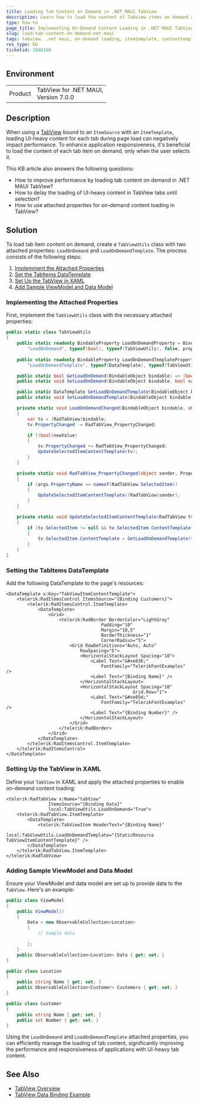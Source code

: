 ```yaml
---
title: Loading Tab Content on Demand in .NET MAUI TabView
description: Learn how to load the content of TabView items on demand as the user selects tabs, improving performance for UI-heavy content in .NET MAUI applications.
type: how-to
page_title: Implementing On-Demand Content Loading in .NET MAUI TabView
slug: load-tab-content-on-demand-net-maui
tags: tabview, .net maui, on-demand loading, itemtemplate, contenttemplate
res_type: kb
ticketid: 1668168
---
```


## Environment

<table>
<tbody>
<tr>
<td>Product</td>
<td>TabView for .NET MAUI, <br />Version 7.0.0</td>
</tr>
</tbody>
</table>

## Description

When using a [TabView](https://docs.telerik.com/devtools/maui/controls/tabview/overview) bound to an `ItemSource` with an `ItemTemplate`, loading UI-heavy content for each tab during page load can negatively impact performance. To enhance application responsiveness, it's beneficial to load the content of each tab item on demand, only when the user selects it.

This KB article also answers the following questions:
- How to improve performance by loading tab content on demand in .NET MAUI TabView?
- How to delay the loading of UI-heavy content in TabView tabs until selection?
- How to use attached properties for on-demand content loading in TabView?

## Solution

To load tab item content on demand, create a `TabViewUtils` class with two attached properties: `LoadOnDemand` and `LoadOnDemandTemplate`. The process consists of the following steps:

1. [Implemment the Attached Properties](#implementing-the-attached-properties)
2. [Set the TabItems DataTemplate](#setting-the-tabitems-datatemplate)
3. [Set Up the TabView in XAML](#setting-up-the-tabview-in-xaml)
4. [Add Sample ViewModel and Data Model](#adding-sample-viewmodel-and-data-model)

### Implementing the Attached Properties

First, implement the `TabViewUtils` class with the necessary attached properties:

```C#
public static class TabViewUtils
{
    public static readonly BindableProperty LoadOnDemandProperty = BindableProperty.CreateAttached(
        "LoadOnDemand", typeof(bool), typeof(TabViewUtils), false, propertyChanged: LoadOnDemandChanged);
        
    public static readonly BindableProperty LoadOnDemandTemplateProperty = BindableProperty.CreateAttached(
        "LoadOnDemandTemplate", typeof(DataTemplate), typeof(TabViewUtils), null);

    public static bool GetLoadOnDemand(BindableObject bindable) => (bool)bindable.GetValue(LoadOnDemandProperty);
    public static void SetLoadOnDemand(BindableObject bindable, bool value) => bindable.SetValue(LoadOnDemandProperty, value);

    public static DataTemplate GetLoadOnDemandTemplate(BindableObject bindable) => (DataTemplate)bindable.GetValue(LoadOnDemandTemplateProperty);
    public static void SetLoadOnDemandTemplate(BindableObject bindable, DataTemplate value) => bindable.SetValue(LoadOnDemandTemplateProperty, value);

    private static void LoadOnDemandChanged(BindableObject bindable, object oldValue, object newValue)
    {
        var tv = (RadTabView)bindable;
        tv.PropertyChanged -= RadTabView_PropertyChanged;

        if ((bool)newValue)
        {
            tv.PropertyChanged += RadTabView_PropertyChanged;
            UpdateSelectedItemContentTemplate(tv);
        }
    }

    private static void RadTabView_PropertyChanged(object sender, PropertyChangedEventArgs args)
    {
        if (args.PropertyName == nameof(RadTabView.SelectedItem))
        {
            UpdateSelectedItemContentTemplate((RadTabView)sender);
        }
    }

    private static void UpdateSelectedItemContentTemplate(RadTabView tv)
    {
        if (tv.SelectedItem != null && tv.SelectedItem.ContentTemplate == null)
        {
            tv.SelectedItem.ContentTemplate = GetLoadOnDemandTemplate(tv.SelectedItem);
        }
    }
}
```

### Setting the TabItems DataTemplate

Add the following DataTemplate to the page's resources:

```XAML
<DataTemplate x:Key="TabViewItemContentTemplate">
    <telerik:RadItemsControl ItemsSource="{Binding Customers}">
        <telerik:RadItemsControl.ItemTemplate>
            <DataTemplate>
                <Grid>
                    <telerik:RadBorder BorderColor="LightGray"
                                    Padding="10"
                                    Margin="10,5"
                                    BorderThickness="1" 
                                    CornerRadius="5">
                        <Grid RowDefinitions="Auto, Auto" 
                            RowSpacing="5">
                            <HorizontalStackLayout Spacing="10">
                                <Label Text="&#xe836;"
                                    FontFamily="TelerikFontExamples" />
                                <Label Text="{Binding Name}" />
                            </HorizontalStackLayout>
                            <HorizontalStackLayout Spacing="10"
                                                Grid.Row="1">
                                <Label Text="&#xe85d;"
                                    FontFamily="TelerikFontExamples" />
                                <Label Text="{Binding Number}" />
                            </HorizontalStackLayout>
                        </Grid>
                    </telerik:RadBorder>
                </Grid>
            </DataTemplate>
        </telerik:RadItemsControl.ItemTemplate>
    </telerik:RadItemsControl>
</DataTemplate>
```

### Setting Up the TabView in XAML

Define your `TabView` in XAML and apply the attached properties to enable on-demand content loading:

```XAML
<telerik:RadTabView x:Name="tabView"
                ItemsSource="{Binding Data}"
                local:TabViewUtils.LoadOnDemand="True">
    <telerik:RadTabView.ItemTemplate>
        <DataTemplate>
            <telerik:TabViewItem HeaderText="{Binding Name}"
                                local:TabViewUtils.LoadOnDemandTemplate="{StaticResource TabViewItemContentTemplate}" />
        </DataTemplate>
    </telerik:RadTabView.ItemTemplate>
</telerik:RadTabView>
```

### Adding Sample ViewModel and Data Model

Ensure your ViewModel and data model are set up to provide data to the `TabView`. Here's an example:

```C#
public class ViewModel
{
    public ViewModel()
    {
        Data = new ObservableCollection<Location>
        {
            // Sample data

        };
    }
    public ObservableCollection<Location> Data { get; set; }
}

public class Location
{
    public string Name { get; set; }
    public ObservableCollection<Customer> Customers { get; set; }
}

public class Customer
{
    public string Name { get; set; }
    public int Number { get; set; }
}
```

Using the `LoadOnDemand` and `LoadOnDemandTemplate` attached properties, you can efficiently manage the loading of tab content, significantly improving the performance and responsiveness of applications with UI-heavy tab content.

## See Also

- [TabView Overview](https://docs.telerik.com/devtools/maui/controls/tabview/overview)
- [TabView Data Binding Example](https://docs.telerik.com/devtools/maui/controls/tabview/datatabinding)
